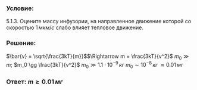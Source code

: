 ###  Условие: 

$5.1.3.$ Оцените массу инфузории, на направленное движение которой со скоростью $1 \,мкм/с$ слабо влияет тепловое движение. 

###  Решение: 

$\bar{v} = \sqrt{\frac{3kT}{m}}$$\Rightarrow m = \frac{3kT}{v^2}$ $m_0 \gg m;$ $m_0 \gg \frac{3kT}{v^2}$ $m_0 \gg 1.1 \cdot 10^{-9} \,кг$ $m_0 \sim 10^{-8} \, кг$ $\approx 0.01 \,мг$ 

###  Ответ: $m \geq 0.01 \,мг$ 
